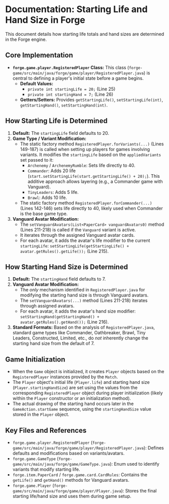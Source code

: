 # Documentation: Starting Life and Hand Size in Forge

This document details how starting life totals and hand sizes are determined in the Forge engine.

## Core Implementation

*   **`forge.game.player.RegisteredPlayer` Class:** This class (`forge-game/src/main/java/forge/game/player/RegisteredPlayer.java`) is central to defining a player's initial state before a game begins.
    *   **Default Values:**
        *   `private int startingLife = 20;` (Line 25)
        *   `private int startingHand = 7;` (Line 26)
    *   **Getters/Setters:** Provides `getStartingLife()`, `setStartingLife(int)`, `getStartingHand()`, `setStartingHand(int)`.

## How Starting Life is Determined

1.  **Default:** The `startingLife` field defaults to 20.
2.  **Game Type / Variant Modification:**
    *   The static factory method `RegisteredPlayer.forVariants(...)` (Lines 149-187) is called when setting up players for games involving variants. It modifies the `startingLife` based on the `appliedVariants` set passed to it:
        *   `Archenemy` / `ArchenemyRumble`: Sets life directly to 40.
        *   `Commander`: Adds 20 life (`start.setStartingLife(start.getStartingLife() + 20);`). This additive approach allows layering (e.g., a Commander game with Vanguard).
        *   `TinyLeaders`: Adds 5 life.
        *   `Brawl`: Adds 10 life.
    *   The static factory method `RegisteredPlayer.forCommander(...)` (Lines 142-146) sets life directly to 40, likely used when Commander is the base game type.
3.  **Vanguard Avatar Modification:**
    *   The `setVanguardAvatars(List<PaperCard> vanguardAvatars0)` method (Lines 211-218) is called if the `Vanguard` variant is active.
    *   It iterates through the assigned Vanguard avatar cards.
    *   For each avatar, it adds the avatar's life modifier to the current `startingLife`: `setStartingLife(getStartingLife() + avatar.getRules().getLife());` (Line 215).

## How Starting Hand Size is Determined

1.  **Default:** The `startingHand` field defaults to 7.
2.  **Vanguard Avatar Modification:**
    *   The *only* mechanism identified in `RegisteredPlayer.java` for modifying the starting hand size is through Vanguard avatars.
    *   The `setVanguardAvatars(...)` method (Lines 211-218) iterates through assigned avatars.
    *   For each avatar, it adds the avatar's hand size modifier: `setStartingHand(getStartingHand() + avatar.getRules().getHand());` (Line 216).
3.  **Standard Formats:** Based on the analysis of `RegisteredPlayer.java`, standard game types like Commander, Oathbreaker, Brawl, Tiny Leaders, Constructed, Limited, etc., do *not* inherently change the starting hand size from the default of 7.

## Game Initialization

*   When the `Game` object is initialized, it creates `Player` objects based on the `RegisteredPlayer` instances provided by the `Match`.
*   The `Player` object's initial life (`Player.life`) and starting hand size (`Player.startingHandSize`) are set using the values from the corresponding `RegisteredPlayer` object during player initialization (likely within the `Player` constructor or an initialization method).
*   The actual drawing of the starting hand occurs later in the `GameAction.startGame` sequence, using the `startingHandSize` value stored in the `Player` object.

## Key Files and References

*   `forge.game.player.RegisteredPlayer` (`forge-game/src/main/java/forge/game/player/RegisteredPlayer.java`): Defines defaults and modifications based on variants/avatars.
*   `forge.game.GameType` (`forge-game/src/main/java/forge/game/GameType.java`): Enum used to identify variants that modify starting life.
*   `forge.item.PaperCard` / `forge.game.card.CardRules`: Contains the `getLife()` and `getHand()` methods for Vanguard avatars.
*   `forge.game.Player` (`forge-game/src/main/java/forge/game/player/Player.java`): Stores the final starting life/hand size and uses them during game setup.